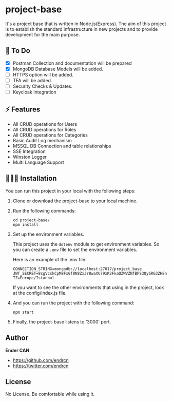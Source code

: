 # project-base

It's a project base that is written in Node.js(Express). The aim of this project is to establish the standard infrastructure in new projects and to provide development for the main purpose.

## 🚀 To Do

- [x] Postman Collection and documentation will be prepared
- [x] MongoDB Database Models will be added.
- [ ] HTTPS option will be added.
- [ ] TFA will be added.
- [ ] Security Checks & Updates.
- [ ] Keycloak Integration

## ⚡️ Features

- All CRUD operations for Users
- All CRUD operations for Roles
- All CRUD operations for Categories
- Basic Audit Log mechanism
- MSSQL DB Connection and table relationships
- SSE Integration
- Winston Logger
- Multi Language Support

## 👨🏽‍💻 Installation

You can run this project in your local with the following steps:

1. Clone or download the project-base to your local machine.
2. Run the following commands:

    ```shell
    cd project-base/
    npm install
    ```

3. Set up the environment variables.

    This project uses the `dotenv` module to get environment variables. So you can create a `.env` file to set the environment variables.

    Here is an example of the .env file.

    ```shell
    CONNECTION_STRING=mongodb://localhost:27017/project_base
    JWT_SECRET=8cgVcskCpM8FxGf8N8Zx3r8waXU79xK2FkaQZWVZNfBPS3Qy6RG3ZHEnzcDFKHk5Jp32UM87Ks6ES9FBcwBBV7ehhYXggsmNxxgF2eBHUaUJhg3gPZtDR2EgUnwKUcyI
    TZ=Europe/Istanbul
    ```

    If you want to see the other environments that using in the project, look at the config/index.js file.

4. And you can run the project with the following command:

    ```shell
    npm start
    ```

5. Finally, the project-base listens to '3000' port.

## Author

**Ender CAN**

- <https://github.com/endrcn>
- <https://twitter.com/endrcn>

## License

No License. Be comfortable while using it.
